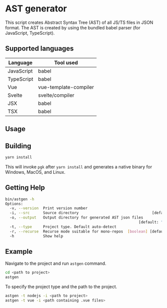 # AST generator

This script creates Abstract Syntax Tree (AST) of all JS/TS files in JSON format.
The AST is created by using the bundled babel parser (for JavaScript, TypeScript).

## Supported languages

| Language   | Tool used                   |
| ---------- | --------------------------- |
| JavaScript | babel                       |
| TypeScript | babel                       |
| Vue        | vue-template-compiler       |
| Svelte     | svelte/compiler             |
| JSX        | babel                       |
| TSX        | babel                       |

## Usage

## Building

```bash
yarn install
```

This will invoke `pgk` after `yarn install` and generates a native binary for Windows, MacOS, and Linux.

## Getting Help

```bash
bin/astgen -h
Options:
  -v, --version  Print version number                                  [boolean]
  -i, --src      Source directory                                 [default: "."]
  -o, --output   Output directory for generated AST json files
                                                            [default: "ast_out"]
  -t, --type     Project type. Default auto-detect
  -r, --recurse  Recurse mode suitable for mono-repos  [boolean] [default: true]
  -h             Show help                                             [boolean]
```

## Example

Navigate to the project and run `astgen` command.

```bash
cd <path to project>
astgen
```

To specify the project type and the path to the project.

```bash
astgen -t nodejs -i <path to project>
astgen -t vue -i <path containing .vue files>
```
